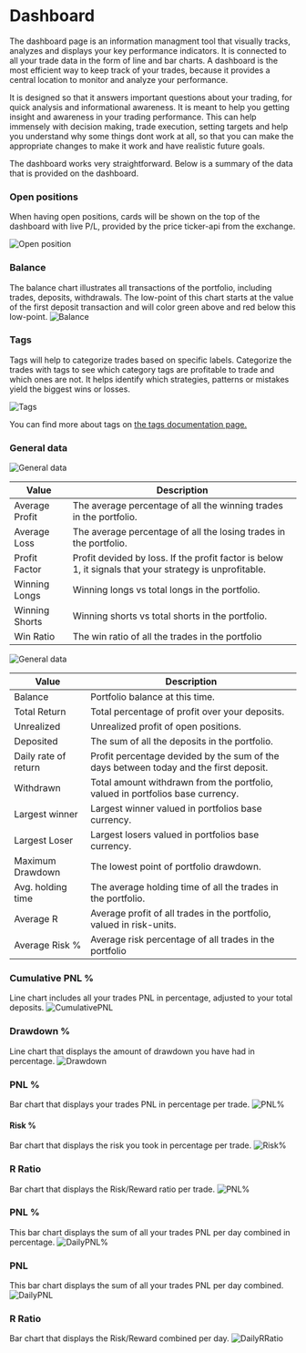 # Dashboard
The dashboard page is an information managment tool that visually tracks, analyzes and displays your key performance indicators. It is connected to all your trade data in the form of line and bar charts. A dashboard is the most efficient way to keep track of your trades, because it provides a central location to monitor and analyze your performance.

It is designed so that it answers important questions about your trading, for quick analysis and informational awareness. It is meant to help you getting insight and awareness in your trading performance. This can help immensely with decision making, trade execution, setting targets and help you understand why some things dont work at all, so that you can make the appropriate changes to make it work and have realistic future goals.

The dashboard works very straightforward. Below is a summary of the data that is provided on the dashboard.

### Open positions
When having open positions, cards will be shown on the top of the dashboard with live P/L, provided by the price ticker-api from the exchange.

![Open position](documentation-images/openpositioncard.PNG)

### Balance
The balance chart illustrates all transactions of the portfolio, including trades, deposits, withdrawals. The low-point of this chart starts at the value of the first deposit transaction and will color green above and red below this low-point.
![Balance](documentation-images/balance.png)

### Tags
Tags will help to categorize trades based on specific labels.
Categorize the trades with tags to see which category tags are profitable to trade and which ones are not. 
It helps identify which strategies, patterns or mistakes yield the biggest wins or losses.

![Tags](documentation-images/tagschart.png)

You can find more about tags on [the tags documentation page.](../tags)

### General data
![General data](documentation-images/dashboardgeneraldataleft.PNG)

|Value|Description|
|--|--|
|Average Profit|The average percentage of all the winning trades in the portfolio.|
|Average Loss|The average percentage of all the losing trades in the portfolio.|
|Profit Factor|Profit devided by loss. If the profit factor is below 1, it signals that your strategy is unprofitable.|
|Winning Longs|Winning longs vs total longs in the portfolio.|
|Winning Shorts|Winning shorts vs total shorts in the portfolio.|
|Win Ratio|The win ratio of all the trades in the portfolio|

![General data](documentation-images/dashboardgeneraldataright.PNG)

|Value|Description|
|--|--|
|Balance|Portfolio balance at this time.|
|Total Return|Total percentage of profit over your deposits.|
|Unrealized|Unrealized profit of open positions.|
|Deposited|The sum of all the deposits in the portfolio.|
|Daily rate of return|Profit percentage devided by the sum of the days between today and the first deposit.|
|Withdrawn|Total amount withdrawn from the portfolio, valued in portfolios base currency.|
|Largest winner|Largest winner valued in portfolios base currency.|
|Largest Loser|Largest losers valued in portfolios base currency.|
|Maximum Drawdown|The lowest point of portfolio drawdown.|
|Avg. holding time|The average holding time of all the trades in the portfolio.|
|Average R|Average profit of all trades in the portfolio, valued in risk-units.|
|Average Risk %|Average risk percentage of all trades in the portfolio|

### Cumulative PNL %
Line chart includes all your trades PNL in percentage, adjusted to your total deposits.
![CumulativePNL](documentation-images/cumulativepnl.png)

### Drawdown %
Line chart that displays the amount of drawdown you have had in percentage.
![Drawdown](documentation-images/drawdown.png)

### PNL %
Bar chart that displays your trades PNL in percentage per trade.
![PNL%](documentation-images/pnlpercent.png)

#### Risk %
Bar chart that displays the risk you took in percentage per trade.
![Risk%](documentation-images/riskpercent.png)

### R Ratio
Bar chart that displays the Risk/Reward ratio per trade.
![PNL%](documentation-images/rratio.png)

### PNL %
This bar chart displays the sum of all your trades PNL per day combined in percentage.
![DailyPNL%](documentation-images/dailypnlpercent.png)

### PNL
This bar chart displays the sum of all your trades PNL per day combined.
![DailyPNL](documentation-images/dailypnl.png)

### R Ratio
Bar chart that displays the Risk/Reward combined per day.
![DailyRRatio](documentation-images/dailyrratio.png)
